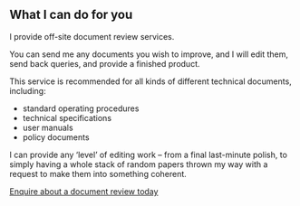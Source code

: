 ## What I can do for you

I provide off-site document review services.

You can send me any documents you wish to improve, and I will edit them, send back queries, and provide a finished product.

This service is recommended for all kinds of different technical documents, including:

 * standard operating procedures
 * technical specifications
 * user manuals
 * policy documents

I can provide any ‘level’ of editing work – from a final last-minute polish, to simply having a whole stack of random papers thrown my way with a request to make them into something coherent.

<div class="cta enquire">
<a href="mailto:mez@dz-editing.com">Enquire about a document review today</a>
</div>
